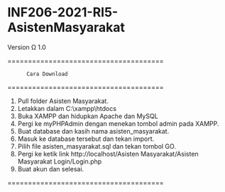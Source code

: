 # INF206-2021-RI5-AsistenMasyarakat
Version Ω 1.0

======================================

          Cara Download 

======================================

1. Pull folder Asisten Masyarakat.
2. Letakkan dalam C:\xampp\htdocs
3. Buka XAMPP dan hidupkan Apache dan MySQL
4. Pergi ke myPHPAdmin dengan menekan tombol admin
pada XAMPP.
5. Buat database dan kasih nama asisten_masyarakat.
6. Masuk ke database tersebut dan tekan import.
7. Pilih file asisten_masyarakat.sql dan tekan tombol GO.
8. Pergi ke ketik link http://localhost/Asisten Masyarakat/Asisten Masyarakat Login/Login.php
9. Buat akun dan selesai.

======================================
